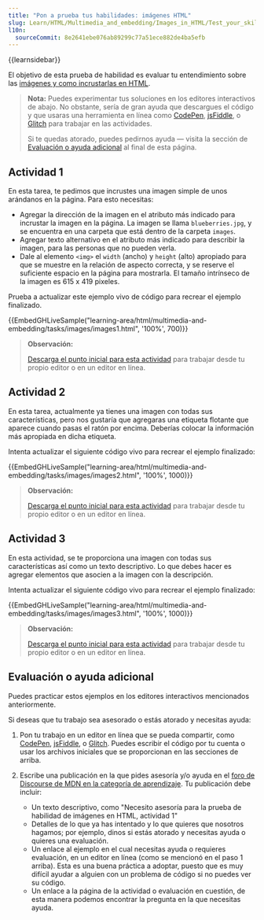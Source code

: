 ```yaml
---
title: "Pon a prueba tus habilidades: imágenes HTML"
slug: Learn/HTML/Multimedia_and_embedding/Images_in_HTML/Test_your_skills:_HTML_images
l10n:
  sourceCommit: 8e2641ebe076ab89299c77a51ece882de4ba5efb
---
```


{{learnsidebar}}

El objetivo de esta prueba de habilidad es evaluar tu entendimiento sobre las [imágenes y como incrustarlas en HTML](/es/docs/Learn/HTML/Multimedia_and_embedding/Images_in_HTML).

> **Nota:** Puedes experimentar tus soluciones en los editores interactivos de abajo. No obstante, sería de gran ayuda que descargues el código y que usaras una herramienta en línea como [CodePen](https://codepen.io/), [jsFiddle](https://jsfiddle.net/), o [Glitch](https://glitch.com/) para trabajar en las actividades.
>
> Si te quedas atorado, puedes pedirnos ayuda — visita la sección de [Evaluación o ayuda adicional](#assessment_or_further_help) al final de esta página.

## Actividad 1

En esta tarea, te pedimos que incrustes una imagen simple de unos arándanos en la página. Para esto necesitas:

- Agregar la dirección de la imagen en el atributo más indicado para incrustar la imagen en la página. La imagen se llama `blueberries.jpg`, y se encuentra en una carpeta que está dentro de la carpeta `images`.
- Agregar texto alternativo en el atributo más indicado para describir la imagen, para las personas que no pueden verla.
- Dale al elemento `<img>` el `width` (ancho) y `height` (alto) apropiado para que se muestre en la relación de aspecto correcta, y se reserve el suficiente espacio en la página para mostrarla. El tamaño intrínseco de la imagen es 615 x 419 pixeles.

Prueba a actualizar este ejemplo vivo de código para recrear el ejemplo finalizado.

{{EmbedGHLiveSample("learning-area/html/multimedia-and-embedding/tasks/images/images1.html", '100%', 700)}}

> **Observación:**
>
> [Descarga el punto inicial para esta actividad](https://github.com/mdn/learning-area/blob/main/html/multimedia-and-embedding/tasks/images/images1-download.html) para trabajar desde tu propio editor o en un editor en línea.

## Actividad 2

En esta tarea, actualmente ya tienes una imagen con todas sus características, pero nos gustaría que agregaras una etiqueta flotante que aparece cuando pasas el ratón por encima. Deberías colocar la información más apropiada en dicha etiqueta.

Intenta actualizar el siguiente código vivo para recrear el ejemplo finalizado:

{{EmbedGHLiveSample("learning-area/html/multimedia-and-embedding/tasks/images/images2.html", '100%', 1000)}}

> **Observación:**
>
> [Descarga el punto inicial para esta actividad](https://github.com/mdn/learning-area/blob/main/html/multimedia-and-embedding/tasks/images/images2-download.html) para trabajar desde tu propio editor o en un editor en línea.

## Actividad 3

En esta actividad, se te proporciona una imagen con todas sus características así como un texto descriptivo. Lo que debes hacer es agregar elementos que asocien a la imagen con la descripción.

Intenta actualizar el siguiente código vivo para recrear el ejemplo finalizado:

{{EmbedGHLiveSample("learning-area/html/multimedia-and-embedding/tasks/images/images3.html", '100%', 1000)}}

> **Observación:**
>
> [Descarga el punto inicial para esta actividad](https://github.com/mdn/learning-area/blob/main/html/multimedia-and-embedding/tasks/images/images3-download.html) para trabajar desde tu propio editor o en un editor en línea.

## Evaluación o ayuda adicional

Puedes practicar estos ejemplos en los editores interactivos mencionados anteriormente.

Si deseas que tu trabajo sea asesorado o estás atorado y necesitas ayuda:

1. Pon tu trabajo en un editor en línea que se pueda compartir, como [CodePen](https://codepen.io/), [jsFiddle](https://jsfiddle.net/), o [Glitch](https://glitch.com/). Puedes escribir el código por tu cuenta o usar los archivos iniciales que se proporcionan en las secciones de arriba.
2. Escribe una publicación en la que pides asesoría y/o ayuda en el [foro de Discourse de MDN en la categoría de aprendizaje](https://discourse.mozilla.org/c/mdn/learn/250). Tu publicación debe incluir:

   - Un texto descriptivo, como "Necesito asesoría para la prueba de habilidad de imágenes en HTML, actividad 1"
   - Detalles de lo que ya has intentado y lo que quieres que nosotros hagamos; por ejemplo, dinos si estás atorado y necesitas ayuda o quieres una evaluación.
   - Un enlace al ejemplo en el cual necesitas ayuda o requieres evaluación, en un editor en línea (como se mencionó en el paso 1 arriba). Esta es una buena práctica a adoptar, puesto que es muy difícil ayudar a alguien con un problema de código si no puedes ver su código.
   - Un enlace a la página de la actividad o evaluación en cuestión, de esta manera podemos encontrar la pregunta en la que necesitas ayuda.
